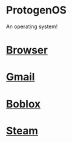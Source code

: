 # ProtogenOS
An operating system! 

# [Browser](https://www.google.com) 
# [Gmail](https://mail.google.com/mail/u/0/#inbox)
# [Boblox](https://web.roblox.com/home)
# [Steam](https://store.steampowered.com/)

